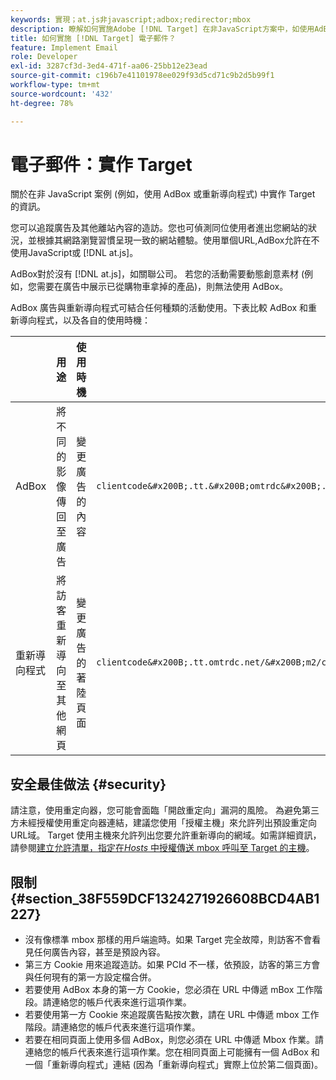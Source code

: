 ```yaml
---
keywords: 實現；at.js非javascript;adbox;redirector;mbox
description: 瞭解如何實施Adobe [!DNL Target] 在非JavaScript方案中，如使用AdBox或重定向器。
title: 如何實施 [!DNL Target] 電子郵件？
feature: Implement Email
role: Developer
exl-id: 3287cf3d-3ed4-471f-aa06-25bb12e23ead
source-git-commit: c196b7e41101978ee029f93d5cd71c9b2d5b99f1
workflow-type: tm+mt
source-wordcount: '432'
ht-degree: 78%

---
```


# 電子郵件：實作 Target

關於在非 JavaScript 案例 (例如，使用 AdBox 或重新導向程式) 中實作 Target 的資訊。

您可以追蹤廣告及其他離站內容的造訪。您也可偵測同位使用者進出您網站的狀況，並根據其網路瀏覽習慣呈現一致的網站體驗。使用單個URL,AdBox允許在不使用JavaScript或 [!DNL at.js]。

AdBox對於沒有 [!DNL at.js]，如關聯公司。 若您的活動需要動態創意素材 (例如，您需要在廣告中展示已從購物車拿掉的產品)，則無法使用 AdBox。

AdBox 廣告與重新導向程式可結合任何種類的活動使用。下表比較 AdBox 和重新導向程式，以及各自的使用時機：

|  | 用途 | 使用時機 | URL 結構 | 選件類型 | 選件內容 |
|--- |--- |--- |--- |--- |--- |
| AdBox | 將不同的影像傳回至廣告 | 變更廣告的內容 | `clientcode&#x200B;.tt.&#x200B;omtrdc&#x200B;.net/&#x200B;m2&#x200B;/&#x200B;clientcode/ubox/&#x200B;image?` | 重新導向選件 | 影像 URL |
| 重新導向程式 | 將訪客重新導向至其他網頁 | 變更廣告的著陸頁面 | `clientcode&#x200B;.tt.omtrdc.net/&#x200B;m2/clientcode&#x200B;/ubox/page?` | 重新導向選件 | 網頁 URL |

## 安全最佳做法 {#security}

請注意，使用重定向器，您可能會面臨「開啟重定向」漏洞的風險。 為避免第三方未經授權使用重定向器連結，建議您使用「授權主機」來允許列出預設重定向URL域。 Target 使用主機來允許列出您要允許重新導向的網域。如需詳細資訊，請參閱[建立允許清單，指定在 *&#x200B;Hosts* &#x200B;中授權傳送 mbox 呼叫至 Target 的主機](/help/main/administrating-target/hosts.md#allowlist)。

## 限制 {#section_38F559DCF1324271926608BCD4AB1227}

* 沒有像標準 mbox 那樣的用戶端逾時。如果 Target 完全故障，則訪客不會看見任何廣告內容，甚至是預設內容。
* 第三方 Cookie 用來追蹤造訪。如果 PCId 不一樣，依預設，訪客的第三方會與任何現有的第一方設定檔合併。
* 若要使用 AdBox 本身的第一方 Cookie，您必須在 URL 中傳遞 mBox 工作階段。請連絡您的帳戶代表來進行這項作業。
* 若要使用第一方 Cookie 來追蹤廣告點按次數，請在 URL 中傳遞 mbox 工作階段。請連絡您的帳戶代表來進行這項作業。
* 若要在相同頁面上使用多個 AdBox，則您必須在 URL 中傳遞 Mbox 作業。請連絡您的帳戶代表來進行這項作業。您在相同頁面上可能擁有一個 AdBox 和一個「重新導向程式」連結 (因為「重新導向程式」實際上位於第二個頁面)。
